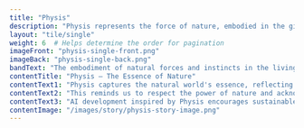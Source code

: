 ```yaml
---
title: "Physis"
description: "Physis represents the force of nature, embodied in the gifts given to animals."
layout: "tile/single"
weight: 6  # Helps determine the order for pagination
imageFront: "physis-single-front.png"
imageBack: "physis-single-back.png"
bandText: "The embodiment of natural forces and instincts in the living world."
contentTitle: "Physis – The Essence of Nature"
contentText1: "Physis captures the natural world's essence, reflecting the beauty and unpredictability of life."
contentText2: "This reminds us to respect the power of nature and acknowledge that technology, including AI, must harmonize with the world around us."
contentText3: "AI development inspired by Physis encourages sustainable and eco-conscious technologies that work with, rather than against, nature."
contentImage: "/images/story/physis-story-image.png"
---
```


